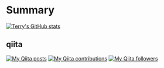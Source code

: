 # Summary
[![Terry's GitHub stats](https://github-readme-stats.vercel.app/api?username=gunners6518)](https://github.com/anuraghazra/github-readme-stats)

## qiita
[![My Qiita posts](https://qiita-badge.apiapi.app/s/terry_6518/posts.svg)](http://qiita.com/terry_6518)
[![My Qiita contributions](https://qiita-badge.apiapi.app/s/terry_6518/contributions.svg)](http://qiita.com/terry_6518)
[![My Qiita followers](https://qiita-badge.apiapi.app/s/terry_6518/followers.svg)](http://qiita.com/terry_6518)









